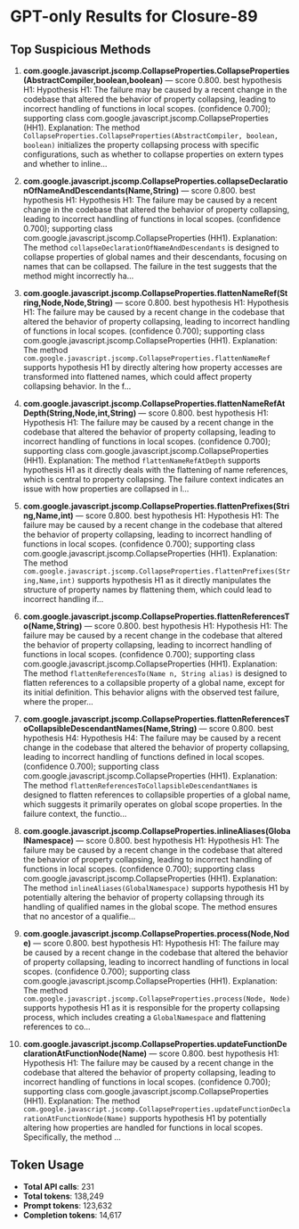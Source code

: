 # GPT-only Results for Closure-89

## Top Suspicious Methods

1. **com.google.javascript.jscomp.CollapseProperties.CollapseProperties(AbstractCompiler,boolean,boolean)** — score 0.800. best hypothesis H1: Hypothesis H1: The failure may be caused by a recent change in the codebase that altered the behavior of property collapsing, leading to incorrect handling of functions in local scopes. (confidence 0.700); supporting class com.google.javascript.jscomp.CollapseProperties (HH1).
    Explanation: The method `CollapseProperties.CollapseProperties(AbstractCompiler, boolean, boolean)` initializes the property collapsing process with specific configurations, such as whether to collapse properties on extern types and whether to inline...

2. **com.google.javascript.jscomp.CollapseProperties.collapseDeclarationOfNameAndDescendants(Name,String)** — score 0.800. best hypothesis H1: Hypothesis H1: The failure may be caused by a recent change in the codebase that altered the behavior of property collapsing, leading to incorrect handling of functions in local scopes. (confidence 0.700); supporting class com.google.javascript.jscomp.CollapseProperties (HH1).
    Explanation: The method `collapseDeclarationOfNameAndDescendants` is designed to collapse properties of global names and their descendants, focusing on names that can be collapsed. The failure in the test suggests that the method might incorrectly ha...

3. **com.google.javascript.jscomp.CollapseProperties.flattenNameRef(String,Node,Node,String)** — score 0.800. best hypothesis H1: Hypothesis H1: The failure may be caused by a recent change in the codebase that altered the behavior of property collapsing, leading to incorrect handling of functions in local scopes. (confidence 0.700); supporting class com.google.javascript.jscomp.CollapseProperties (HH1).
    Explanation: The method `com.google.javascript.jscomp.CollapseProperties.flattenNameRef` supports hypothesis H1 by directly altering how property accesses are transformed into flattened names, which could affect property collapsing behavior. In the f...

4. **com.google.javascript.jscomp.CollapseProperties.flattenNameRefAtDepth(String,Node,int,String)** — score 0.800. best hypothesis H1: Hypothesis H1: The failure may be caused by a recent change in the codebase that altered the behavior of property collapsing, leading to incorrect handling of functions in local scopes. (confidence 0.700); supporting class com.google.javascript.jscomp.CollapseProperties (HH1).
    Explanation: The method `flattenNameRefAtDepth` supports hypothesis H1 as it directly deals with the flattening of name references, which is central to property collapsing. The failure context indicates an issue with how properties are collapsed in l...

5. **com.google.javascript.jscomp.CollapseProperties.flattenPrefixes(String,Name,int)** — score 0.800. best hypothesis H1: Hypothesis H1: The failure may be caused by a recent change in the codebase that altered the behavior of property collapsing, leading to incorrect handling of functions in local scopes. (confidence 0.700); supporting class com.google.javascript.jscomp.CollapseProperties (HH1).
    Explanation: The method `com.google.javascript.jscomp.CollapseProperties.flattenPrefixes(String,Name,int)` supports hypothesis H1 as it directly manipulates the structure of property names by flattening them, which could lead to incorrect handling if...

6. **com.google.javascript.jscomp.CollapseProperties.flattenReferencesTo(Name,String)** — score 0.800. best hypothesis H1: Hypothesis H1: The failure may be caused by a recent change in the codebase that altered the behavior of property collapsing, leading to incorrect handling of functions in local scopes. (confidence 0.700); supporting class com.google.javascript.jscomp.CollapseProperties (HH1).
    Explanation: The method `flattenReferencesTo(Name n, String alias)` is designed to flatten references to a collapsible property of a global name, except for its initial definition. This behavior aligns with the observed test failure, where the proper...

7. **com.google.javascript.jscomp.CollapseProperties.flattenReferencesToCollapsibleDescendantNames(Name,String)** — score 0.800. best hypothesis H4: Hypothesis H4: The failure may be caused by a recent change in the codebase that altered the behavior of property collapsing, leading to incorrect handling of functions defined in local scopes. (confidence 0.700); supporting class com.google.javascript.jscomp.CollapseProperties (HH1).
    Explanation: The method `flattenReferencesToCollapsibleDescendantNames` is designed to flatten references to collapsible properties of a global name, which suggests it primarily operates on global scope properties. In the failure context, the functio...

8. **com.google.javascript.jscomp.CollapseProperties.inlineAliases(GlobalNamespace)** — score 0.800. best hypothesis H1: Hypothesis H1: The failure may be caused by a recent change in the codebase that altered the behavior of property collapsing, leading to incorrect handling of functions in local scopes. (confidence 0.700); supporting class com.google.javascript.jscomp.CollapseProperties (HH1).
    Explanation: The method `inlineAliases(GlobalNamespace)` supports hypothesis H1 by potentially altering the behavior of property collapsing through its handling of qualified names in the global scope. The method ensures that no ancestor of a qualifie...

9. **com.google.javascript.jscomp.CollapseProperties.process(Node,Node)** — score 0.800. best hypothesis H1: Hypothesis H1: The failure may be caused by a recent change in the codebase that altered the behavior of property collapsing, leading to incorrect handling of functions in local scopes. (confidence 0.700); supporting class com.google.javascript.jscomp.CollapseProperties (HH1).
    Explanation: The method `com.google.javascript.jscomp.CollapseProperties.process(Node, Node)` supports hypothesis H1 as it is responsible for the property collapsing process, which includes creating a `GlobalNamespace` and flattening references to co...

10. **com.google.javascript.jscomp.CollapseProperties.updateFunctionDeclarationAtFunctionNode(Name)** — score 0.800. best hypothesis H1: Hypothesis H1: The failure may be caused by a recent change in the codebase that altered the behavior of property collapsing, leading to incorrect handling of functions in local scopes. (confidence 0.700); supporting class com.google.javascript.jscomp.CollapseProperties (HH1).
    Explanation: The method `com.google.javascript.jscomp.CollapseProperties.updateFunctionDeclarationAtFunctionNode(Name)` supports hypothesis H1 by potentially altering how properties are handled for functions in local scopes. Specifically, the method ...


## Token Usage

- **Total API calls**: 231
- **Total tokens**: 138,249
- **Prompt tokens**: 123,632
- **Completion tokens**: 14,617
